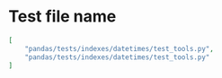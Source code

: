 # Test file name

```json
[
    "pandas/tests/indexes/datetimes/test_tools.py",
    "pandas/tests/indexes/datetimes/test_tools.py"
]
```
